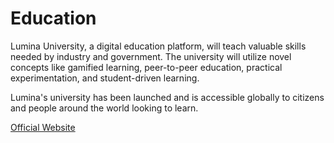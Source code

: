 # Education

Lumina University, a digital education platform, will teach valuable skills needed by industry and government.
The university will utilize novel concepts like gamified learning, peer-to-peer education, practical experimentation, and student-driven learning.

Lumina's university has been launched and is accessible globally to citizens and people around the world looking to learn.

[Official Website](https://luminauniversity.earth)